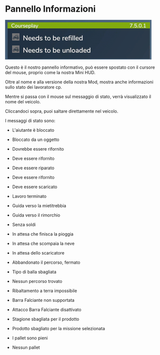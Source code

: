 # Pannello Informazioni

![Image](../assets/images/infopanel_0_0_480_130.png)

  
  
Questo è il nostro pannello informativo, può essere spostato con il cursore del mouse, proprio come la nostra Mini HUD.  
  
Oltre al nome e alla versione della nostra Mod, mostra anche informazioni sullo stato dei lavoratore cp.  
  
Mentre si passa con il mouse sul messaggio di stato, verrà visualizzato il nome del veicolo.  
  
Cliccandoci sopra, puoi saltare direttamente nel veicolo.  
  


  
  
I messaggi di stato sono:  
  
    
- L'aiutante è bloccato  
  
    
- Bloccato da un oggetto  
  
    
- Dovrebbe essere rifornito  
  
    
- Deve essere rifornito  
  
    
- Deve essere riparato  
  
    
- Deve essere rifornito  
  
    
- Deve essere scaricato  
  
    
- Lavoro terminato  
  
    
- Guida verso la mietitrebbia  
  
    
- Guida verso il rimorchio  
  
    
- Senza soldi  
  
    
- In attesa che finisca la pioggia  
  
    
- In attesa che scompaia la neve  
  
    
- In attesa dello scaricatore  
  
    
- Abbandonato il percorso, fermato  
  
    
- Tipo di balla sbagliata  
  
    
- Nessun percorso trovato  
  
    
- Ribaltamento a terra impossibile  
  
    
- Barra Falciante non supportata  
  
    
- Attacco Barra Falciante disattivato  
  
    
- Stagione sbagliata per il prodotto  
  
    
- Prodotto sbagliato per la missione selezionata  
  
    
- I pallet sono pieni  
  
    
- Nessun pallet  
  


